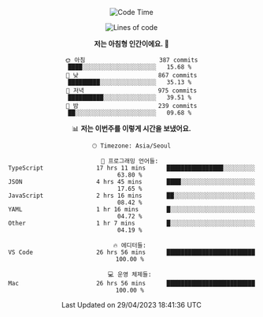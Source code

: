 <div align='center'>
 
<!--START_SECTION:waka-->
![Code Time](http://img.shields.io/badge/Code%20Time-2%2C583%20hrs%2034%20mins-blue)

![Lines of code](https://img.shields.io/badge/%EC%A0%80%EB%8A%94%20%EC%97%AC%ED%83%9C%EA%B9%8C%EC%A7%80%20-1.2%20million%20%EC%A4%84%EC%9D%98%20%EC%BD%94%EB%93%9C%EB%A5%BC%20%EC%9E%91%EC%84%B1%ED%96%88%EC%96%B4%EC%9A%94.-blue)

**저는 아침형 인간이에요. 🐤** 

```text
🌞 아침                     387 commits         ████░░░░░░░░░░░░░░░░░░░░░   15.68 % 
🌆 낮　                     867 commits         █████████░░░░░░░░░░░░░░░░   35.13 % 
🌃 저녁                     975 commits         ██████████░░░░░░░░░░░░░░░   39.51 % 
🌙 밤　                     239 commits         ██░░░░░░░░░░░░░░░░░░░░░░░   09.68 % 
```


📊 **저는 이번주를 이렇게 시간을 보냈어요.** 

```text
🕑︎ Timezone: Asia/Seoul

💬 프로그래밍 언어들: 
TypeScript               17 hrs 11 mins      ████████████████░░░░░░░░░   63.80 % 
JSON                     4 hrs 45 mins       ████░░░░░░░░░░░░░░░░░░░░░   17.65 % 
JavaScript               2 hrs 16 mins       ██░░░░░░░░░░░░░░░░░░░░░░░   08.42 % 
YAML                     1 hr 16 mins        █░░░░░░░░░░░░░░░░░░░░░░░░   04.72 % 
Other                    1 hr 7 mins         █░░░░░░░░░░░░░░░░░░░░░░░░   04.19 % 

🔥 에디터들: 
VS Code                  26 hrs 56 mins      █████████████████████████   100.00 % 

💻 운영 체제들: 
Mac                      26 hrs 56 mins      █████████████████████████   100.00 % 
```


 Last Updated on 29/04/2023 18:41:36 UTC
<!--END_SECTION:waka-->
 </div>
<!---
Emewjin/Emewjin is a ✨ special ✨ repository because its `README.md` (this file) appears on your GitHub profile.
You can click the Preview link to take a look at your changes.
--->
